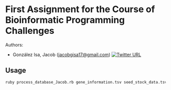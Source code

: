 # First Assignment for the Course of Bioinformatic Programming Challenges


Authors: 
* González Isa, Jacob (jacobgisa17@gmail.com) [![Twitter URL](https://img.shields.io/twitter/url/https/twitter.com/jacobgisa.svg?style=social&label=Follow%20%40JacobGIsa)](https://twitter.com/jacobgisa)

## Usage

```sh
ruby process_database_Jacob.rb gene_information.tsv seed_stock_data.tsv cross_data.tsv new_stock_file.tsv
```

